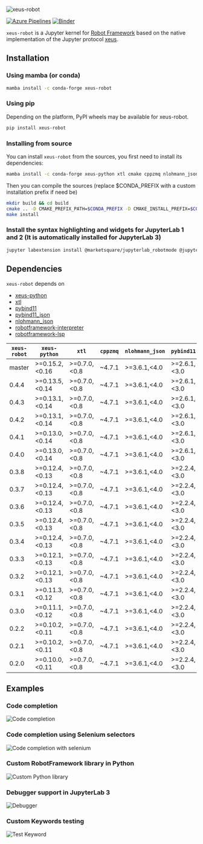 ![xeus-robot](images/xeus-robot.svg)

[![Azure Pipelines](https://dev.azure.com/jupyter-xeus/jupyter-xeus/_apis/build/status/jupyter-xeus.xeus-robot?branchName=master)](https://dev.azure.com/jupyter-xeus/jupyter-xeus/_build/latest?definitionId=3&branchName=master)
[![Binder](https://mybinder.org/badge_logo.svg)](https://mybinder.org/v2/gh/jupyter-xeus/xeus-robot/stable?urlpath=/lab/tree/notebooks/xrobot.ipynb)

`xeus-robot` is a Jupyter kernel for [Robot Framework](https://robotframework.org/) based on the native implementation of the Jupyter protocol [xeus](https://github.com/jupyter-xeus/xeus).

## Installation

### Using mamba (or conda)

```bash
mamba install -c conda-forge xeus-robot
```

### Using pip

Depending on the platform, PyPI wheels may be available for xeus-robot.

```bash
pip install xeus-robot
```

### Installing from source

You can install `xeus-robot` from the sources, you first need to install its dependencies:

```bash
mamba install -c conda-forge xeus-python xtl cmake cppzmq nlohmann_json pybind11 pybind11_json robotframework-interpreter ipywidgets jupyterlab_robotmode
```

Then you can compile the sources (replace $CONDA_PREFIX with a custom installation prefix if need be)

```bash
mkdir build && cd build
cmake .. -D CMAKE_PREFIX_PATH=$CONDA_PREFIX -D CMAKE_INSTALL_PREFIX=$CONDA_PREFIX -D CMAKE_INSTALL_LIBDIR=lib -D PYTHON_EXECUTABLE=`which python`
make install
```

### Install the syntax highlighting and widgets for JupyterLab 1 and 2 (It is automatically installed for JupyterLab 3)

```bash
jupyter labextension install @marketsquare/jupyterlab_robotmode @jupyter-widgets/jupyterlab-manager
```

## Dependencies

``xeus-robot`` depends on

 - [xeus-python](https://github.com/jupyter-xeus/xeus-python)
 - [xtl](https://github.com/xtensor-stack/xtl)
 - [pybind11](https://github.com/pybind/pybind11)
 - [pybind11_json](https://github.com/pybind/pybind11_json)
 - [nlohmann_json](https://github.com/nlohmann/json)
 - [robotframework-interpreter](https://github.com/jupyter-xeus/robotframework-interpreter)
 - [robotframework-lsp](https://github.com/robocorp/robotframework-lsp)


| `xeus-robot`|  `xeus-python`  |      `xtl`      | `cppzmq` | `nlohmann_json` | `pybind11`     | `pybind11_json`   | `robotframework-interpreter` | `robotframework-lsp` |
|-------------|-----------------|-----------------|----------|-----------------|----------------|-------------------|------------------------------|----------------------|
|   master    |  >=0.15.2,<0.16 |  >=0.7.0,<0.8   |  ~4.7.1  |  >=3.6.1,<4.0   | >=2.6.1,<3.0   | >=0.2.6,<0.3      |  >=0.7.4,<0.8                |   >=0.14.0,<0.15.0   |
|   0.4.4     |  >=0.13.5,<0.14 |  >=0.7.0,<0.8   |  ~4.7.1  |  >=3.6.1,<4.0   | >=2.6.1,<3.0   | >=0.2.6,<0.3      |  >=0.7.4,<0.8                |   >=0.14.0,<0.15.0   |
|   0.4.3     |  >=0.13.1,<0.14 |  >=0.7.0,<0.8   |  ~4.7.1  |  >=3.6.1,<4.0   | >=2.6.1,<3.0   | >=0.2.6,<0.3      |  >=0.7.4,<0.8                |   >=0.14.0,<0.15.0   |
|   0.4.2     |  >=0.13.1,<0.14 |  >=0.7.0,<0.8   |  ~4.7.1  |  >=3.6.1,<4.0   | >=2.6.1,<3.0   | >=0.2.6,<0.3      |  >=0.7.4,<0.8                |   >=0.14.0,<0.15.0   |
|   0.4.1     |  >=0.13.0,<0.14 |  >=0.7.0,<0.8   |  ~4.7.1  |  >=3.6.1,<4.0   | >=2.6.1,<3.0   | >=0.2.6,<0.3      |  >=0.7.3,<0.8                |   >=0.14.0,<0.15.0   |
|   0.4.0     |  >=0.13.0,<0.14 |  >=0.7.0,<0.8   |  ~4.7.1  |  >=3.6.1,<4.0   | >=2.6.1,<3.0   | >=0.2.6,<0.3      |  >=0.7.3,<0.8                |   >=0.14.0,<0.15.0   |
|   0.3.8     |  >=0.12.4,<0.13 |  >=0.7.0,<0.8   |  ~4.7.1  |  >=3.6.1,<4.0   | >=2.2.4,<3.0   | >=0.2.6,<0.3      |  >=0.7.3,<0.8                |   >=0.14.0,<0.15.0   |
|   0.3.7     |  >=0.12.4,<0.13 |  >=0.7.0,<0.8   |  ~4.7.1  |  >=3.6.1,<4.0   | >=2.2.4,<3.0   | >=0.2.6,<0.3      |  >=0.7.2,<0.8                |   >=0.14.0,<0.15.0   |
|   0.3.6     |  >=0.12.4,<0.13 |  >=0.7.0,<0.8   |  ~4.7.1  |  >=3.6.1,<4.0   | >=2.2.4,<3.0   | >=0.2.6,<0.3      |  >=0.7.0,<0.8                |   >=0.14.0,<0.15.0   |
|   0.3.5     |  >=0.12.4,<0.13 |  >=0.7.0,<0.8   |  ~4.7.1  |  >=3.6.1,<4.0   | >=2.2.4,<3.0   | >=0.2.6,<0.3      |  >=0.6.8,<0.7                |   >=0.14.0,<0.15.0   |
|   0.3.4     |  >=0.12.4,<0.13 |  >=0.7.0,<0.8   |  ~4.7.1  |  >=3.6.1,<4.0   | >=2.2.4,<3.0   | >=0.2.6,<0.3      |  >=0.6.6,<0.7                |   >=0.14.0,<0.15.0   |
|   0.3.3     |  >=0.12.1,<0.13 |  >=0.7.0,<0.8   |  ~4.7.1  |  >=3.6.1,<4.0   | >=2.2.4,<3.0   | >=0.2.6,<0.3      |  >=0.6.6,<0.7                |   >=0.14.0,<0.15.0   |
|   0.3.2     |  >=0.12.1,<0.13 |  >=0.7.0,<0.8   |  ~4.7.1  |  >=3.6.1,<4.0   | >=2.2.4,<3.0   | >=0.2.6,<0.3      |  >=0.6.6,<0.7                |   >=0.4.2,<0.5       |
|   0.3.1     |  >=0.11.3,<0.12 |  >=0.7.0,<0.8   |  ~4.7.1  |  >=3.6.1,<4.0   | >=2.2.4,<3.0   | >=0.2.6,<0.3      |  >=0.6.3,<0.7                |   >=0.4.2,<0.5       |
|   0.3.0     |  >=0.11.1,<0.12 |  >=0.7.0,<0.8   |  ~4.7.1  |  >=3.6.1,<4.0   | >=2.2.4,<3.0   | >=0.2.6,<0.3      |  >=0.6.3,<0.7                |   >=0.4.2,<0.5       |
|   0.2.2     |  >=0.10.2,<0.11 |  >=0.7.0,<0.8   |  ~4.7.1  |  >=3.6.1,<4.0   | >=2.2.4,<3.0   | >=0.2.6,<0.3      |  >=0.6.2,<0.7                |   >=0.4.2,<0.5       |
|   0.2.1     |  >=0.10.2,<0.11 |  >=0.7.0,<0.8   |  ~4.7.1  |  >=3.6.1,<4.0   | >=2.2.4,<3.0   | >=0.2.6,<0.3      |  >=0.6.2,<0.7                |   >=0.4.2,<0.5       |
|   0.2.0     |  >=0.10.0,<0.11 |  >=0.7.0,<0.8   |  ~4.7.1  |  >=3.6.1,<4.0   | >=2.2.4,<3.0   | >=0.2.6,<0.3      |  >=0.6.2,<0.7                |   >=0.4.2,<0.5       |


## Examples

### Code completion
![Code completion](images/completion.gif)

### Code completion using Selenium selectors
![Code completion with selenium](images/completion2.gif)

### Custom RobotFramework library in Python
![Custom Python library](images/python.gif)

### Debugger support in JupyterLab 3
![Debugger](images/debugger.gif)

### Custom Keywords testing
![Test Keyword](images/keywords.gif)
